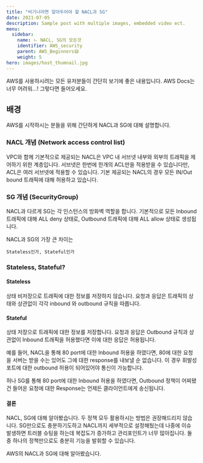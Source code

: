 ```yaml
---
title: "비기너라면 알아두어야 할 NACL과 SG"
date: 2021-07-05
description: Sample post with multiple images, embedded video ect.
menu:
  sidebar:
    name: ㄴ NACL, SG의 모든것
    identifier: AWS_security
    parent: AWS_Beginners😆
    weight: 5
hero: images/host_thumnail.jpg
---
```

AWS를 사용하시려는 모든 유저분들이 간단히 보기에 좋은 내용입니다. AWS Docs는 너무 어려워...! 그렇다면 들어오세요.

<!--more-->

## 배경
AWS를 시작하시는 분들을 위해 간단하게 NACL과 SG에 대해 설명합니다.

### NACL 개념 (Network access control list)
VPC와 함께 기본적으로 제공되는 NACL은 VPC 내 서브넷 내부와 외부의 트래픽을 제어하기 위한 계층입니다.
서브넷은 한번에 한개의 ACL만을 적용받을 수 있습니다만, ACL은 여러 서브넷에 적용할 수 있습니다.
기본 제공되는 NACL의 경우 모든 IN/Out bound 트래픽에 대해 허용하고 있습니다.

### SG 개념 (SecurityGroup)
NACL과 다르게 SG는 각 인스턴스의 방화벽 역할을 합니다. 
기본적으로 모든 Inbound 트래픽에 대해 ALL deny 상태로, Outbound 트래픽에 대해 ALL allow 상태로 생성됩니다.

NACL과 SG의 가장 큰 차이는
```
Stateless인가, Stateful인가
```

### Stateless, Stateful?

#### Stateless
상태 비저장으로 트래픽에 대한 정보를 저장하지 않습니다.
요청과 응답은 트래픽의 상태와 상관없이 각각 inbound 와 outbound 규칙을 따릅니다.

#### Stateful
상태 저장으로 트래픽에 대한 정보를 저장합니다.
요청과 응답은 Outbound 규칙과 상관없이 Inbound 트래픽을 허용했다면 이에 대한 응답은 허용됩니다.


예를 들어, NACL을 통해 80 port에 대한 Inbound 허용을 하였다면, 80에 대한 요청을 서버는 받을 수는 있어도 그에 대한 response를 내보낼 순 없습니다. 이 경우 휘발성 포트에 대한 outbound 허용이 되어있어야 통신이 가능합니다.

허나 SG를 통해 80 port에 대한 Inbound 허용을 하였다면, Outbound 정책이 어찌됐건 들어온 요청에 대한 Response는 언제든 클라이언트에게 송신됩니다.

#### 결론
NACL, SG에 대해 알아봤습니다. 두 정책 모두 활용하시는 방법은 권장해드리지 않습니다.
SG만으로도 충분하기도하고 NACL까지 세부적으로 설정해뒀는데 나중에 이슈 발생하면 트러블 슈팅을 하는데 복잡도가 증가하고
관리포인트가 너무 많아집니다.
둘 중 하나의 정책만으로도 충분히 기능을 발휘할 수 있습니다.

AWS의 NACL과 SG에 대해 알아봤습니다.

